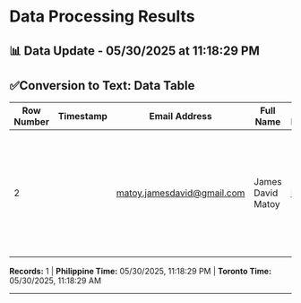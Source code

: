 # Data Processing Results

## 📊 Data Update - 05/30/2025 at 11:18:29 PM

## ✅Conversion to Text: Data Table

| Row Number | Timestamp | Email Address | Full Name | Upload Documents | File Name | Text File | Recent Date |
| --- | --- | --- | --- | --- | --- | --- | --- |
| 2 |  | matoy.jamesdavid@gmail.com | James David Matoy | [Link](https://drive.google.com/open?id=1qi8Y7NamWtAqd6_gTV4nB0U5X3p1USH7) | DOJ-Memo-Circular-No.-036_IACAT-Revised-Guidelines-on-Departure-Formalities-for-International-Bound-Passengers-1.pdf | [Link](https://drive.google.com/file/d/18cp6TAvN44wXpeGVAOl5gBYLfCTRH1IL/view?usp=drivesdk) | Recent Date |



**Records:** 1 | **Philippine Time:** 05/30/2025, 11:18:29 PM | **Toronto Time:** 05/30/2025, 11:18:29 AM

---

